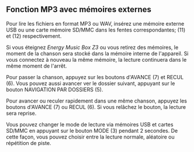 ## Fonction MP3 avec mémoires externes

Pour lire les fichiers en format MP3 ou WAV, insérez une mémoire externe USB ou une carte mémoire SD/MMC dans les fentes correspondantes; (11) et (12) respectivement.

Si vous éteignez *Energy Music Box Z3* ou vous retirez des mémoires, le moment de la chanson sera stocké dans la mémoire interne de l'appareil. Si vous connectez à nouveau la même mémoire, la lecture continuera dans le même moment de l'arrêt.

Pour passer la chanson, appuyez sur les boutons d'AVANCE (7) et RECUL (6). Vous pouvez aussi avancer ver le dossier suivant, appuyant sur le bouton NAVIGATION PAR DOSSIERS (5).

Pour avancer ou reculer rapidement dans une même chanson, appuyez les boutons d'AVANCE (7) ou RECUL (6). Si vous relâchez le bouton, la lecture sera reprise.

Vous pouvez changer le mode de lecture via mémoires USB et cartes SD/MMC en appuyant sur le bouton MODE (3) pendant 2 secondes. De cette façon, vous pouvez choisir entre la lecture normale, aléatoire ou répétition de piste.
